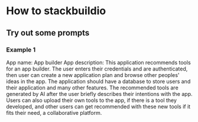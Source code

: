 # How to stackbuildio
## Try out some prompts
### Example 1
App name: App builder
App description: This application recommends tools for an app builder. The user enters their credentials and are authenticated, then user can create a new application plan and browse other peoples' ideas in the app. The application should have a database to store users and their application and many other features. The recommended tools are generated by AI after the user briefly describes their intentions with the app. Users can also upload their own tools to the app, if there is a tool they developed, and other users can get recommended with these new tools if it fits their need, a collaborative platform.
